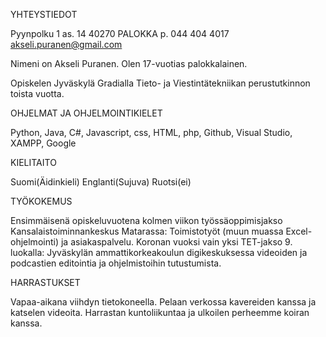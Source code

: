 YHTEYSTIEDOT

Pyynpolku 1 as. 14
40270 PALOKKA
p. 044 404 4017
akseli.puranen@gmail.com

Nimeni on Akseli Puranen. Olen 17-vuotias palokkalainen.

Opiskelen Jyväskylä Gradialla Tieto- ja Viestintätekniikan perustutkinnon toista vuotta.

OHJELMAT JA OHJELMOINTIKIELET

Python, Java, C#, Javascript, css, HTML, php, Github, Visual Studio, XAMPP, Google

KIELITAITO

Suomi(Äidinkieli)
Englanti(Sujuva)
Ruotsi(ei)

TYÖKOKEMUS

Ensimmäisenä opiskeluvuotena kolmen viikon työssäoppimisjakso Kansalaistoiminnankeskus Matarassa: Toimistotyöt (muun muassa Excel-ohjelmointi) ja asiakaspalvelu.
Koronan vuoksi vain yksi TET-jakso 9. luokalla: Jyväskylän ammattikorkeakoulun digikeskuksessa videoiden ja podcastien editointia ja ohjelmistoihin tutustumista.

HARRASTUKSET

Vapaa-aikana viihdyn tietokoneella. Pelaan verkossa kavereiden kanssa ja katselen videoita. Harrastan kuntoliikuntaa ja ulkoilen perheemme koiran kanssa. 
